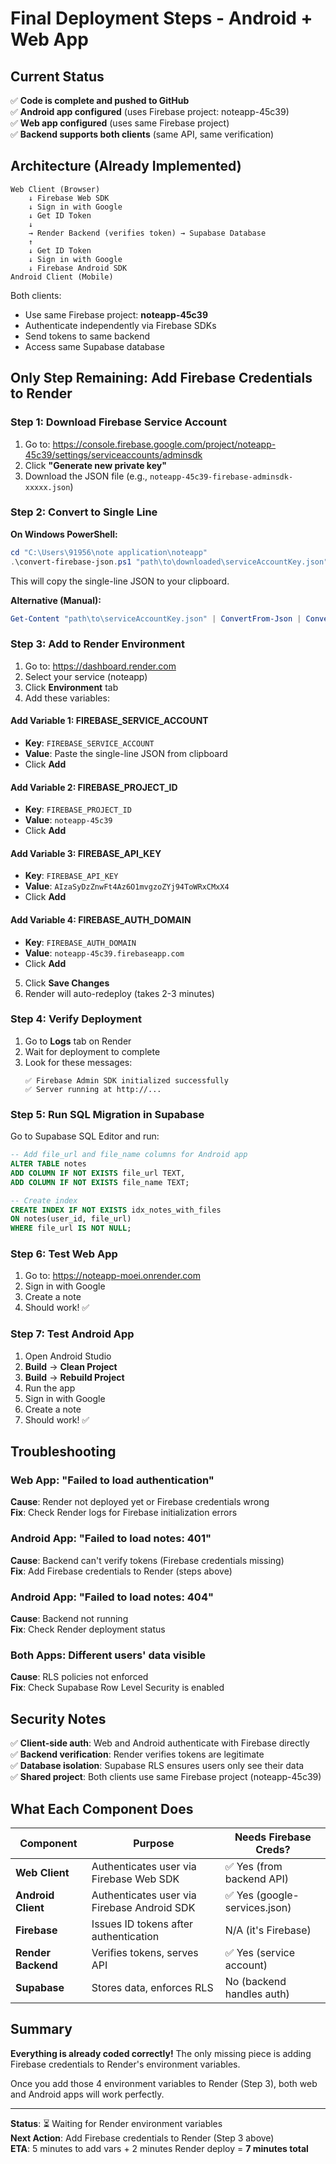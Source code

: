 # Final Deployment Steps - Android + Web App

## Current Status

✅ **Code is complete and pushed to GitHub**  
✅ **Android app configured** (uses Firebase project: noteapp-45c39)  
✅ **Web app configured** (uses same Firebase project)  
✅ **Backend supports both clients** (same API, same verification)  

## Architecture (Already Implemented)

```
Web Client (Browser)
    ↓ Firebase Web SDK
    ↓ Sign in with Google
    ↓ Get ID Token
    ↓
    → Render Backend (verifies token) → Supabase Database
    ↑
    ↓ Get ID Token
    ↓ Sign in with Google  
    ↓ Firebase Android SDK
Android Client (Mobile)
```

Both clients:
- Use same Firebase project: **noteapp-45c39**
- Authenticate independently via Firebase SDKs
- Send tokens to same backend
- Access same Supabase database

## Only Step Remaining: Add Firebase Credentials to Render

### Step 1: Download Firebase Service Account

1. Go to: https://console.firebase.google.com/project/noteapp-45c39/settings/serviceaccounts/adminsdk
2. Click **"Generate new private key"**
3. Download the JSON file (e.g., `noteapp-45c39-firebase-adminsdk-xxxxx.json`)

### Step 2: Convert to Single Line

**On Windows PowerShell:**
```powershell
cd "C:\Users\91956\note application\noteapp"
.\convert-firebase-json.ps1 "path\to\downloaded\serviceAccountKey.json"
```

This will copy the single-line JSON to your clipboard.

**Alternative (Manual):**
```powershell
Get-Content "path\to\serviceAccountKey.json" | ConvertFrom-Json | ConvertTo-Json -Compress
```

### Step 3: Add to Render Environment

1. Go to: https://dashboard.render.com
2. Select your service (noteapp)
3. Click **Environment** tab
4. Add these variables:

#### Add Variable 1: FIREBASE_SERVICE_ACCOUNT
- **Key**: `FIREBASE_SERVICE_ACCOUNT`
- **Value**: Paste the single-line JSON from clipboard
- Click **Add**

#### Add Variable 2: FIREBASE_PROJECT_ID
- **Key**: `FIREBASE_PROJECT_ID`
- **Value**: `noteapp-45c39`
- Click **Add**

#### Add Variable 3: FIREBASE_API_KEY
- **Key**: `FIREBASE_API_KEY`
- **Value**: `AIzaSyDzZnwFt4Az6O1mvgzoZYj94ToWRxCMxX4`
- Click **Add**

#### Add Variable 4: FIREBASE_AUTH_DOMAIN
- **Key**: `FIREBASE_AUTH_DOMAIN`
- **Value**: `noteapp-45c39.firebaseapp.com`
- Click **Add**

5. Click **Save Changes**
6. Render will auto-redeploy (takes 2-3 minutes)

### Step 4: Verify Deployment

1. Go to **Logs** tab on Render
2. Wait for deployment to complete
3. Look for these messages:
   ```
   ✅ Firebase Admin SDK initialized successfully
   ✅ Server running at http://...
   ```

### Step 5: Run SQL Migration in Supabase

Go to Supabase SQL Editor and run:

```sql
-- Add file_url and file_name columns for Android app
ALTER TABLE notes 
ADD COLUMN IF NOT EXISTS file_url TEXT,
ADD COLUMN IF NOT EXISTS file_name TEXT;

-- Create index
CREATE INDEX IF NOT EXISTS idx_notes_with_files 
ON notes(user_id, file_url) 
WHERE file_url IS NOT NULL;
```

### Step 6: Test Web App

1. Go to: https://noteapp-moei.onrender.com
2. Sign in with Google
3. Create a note
4. Should work! ✅

### Step 7: Test Android App

1. Open Android Studio
2. **Build** → **Clean Project**
3. **Build** → **Rebuild Project**
4. Run the app
5. Sign in with Google
6. Create a note
7. Should work! ✅

## Troubleshooting

### Web App: "Failed to load authentication"
**Cause**: Render not deployed yet or Firebase credentials wrong  
**Fix**: Check Render logs for Firebase initialization errors

### Android App: "Failed to load notes: 401"
**Cause**: Backend can't verify tokens (Firebase credentials missing)  
**Fix**: Add Firebase credentials to Render (steps above)

### Android App: "Failed to load notes: 404"
**Cause**: Backend not running  
**Fix**: Check Render deployment status

### Both Apps: Different users' data visible
**Cause**: RLS policies not enforced  
**Fix**: Check Supabase Row Level Security is enabled

## Security Notes

✅ **Client-side auth**: Web and Android authenticate with Firebase directly  
✅ **Backend verification**: Render verifies tokens are legitimate  
✅ **Database isolation**: Supabase RLS ensures users only see their data  
✅ **Shared project**: Both clients use same Firebase project (noteapp-45c39)  

## What Each Component Does

| Component | Purpose | Needs Firebase Creds? |
|-----------|---------|----------------------|
| **Web Client** | Authenticates user via Firebase Web SDK | ✅ Yes (from backend API) |
| **Android Client** | Authenticates user via Firebase Android SDK | ✅ Yes (google-services.json) |
| **Firebase** | Issues ID tokens after authentication | N/A (it's Firebase) |
| **Render Backend** | Verifies tokens, serves API | ✅ Yes (service account) |
| **Supabase** | Stores data, enforces RLS | No (backend handles auth) |

## Summary

**Everything is already coded correctly!** The only missing piece is adding Firebase credentials to Render's environment variables.

Once you add those 4 environment variables to Render (Step 3), both web and Android apps will work perfectly.

---

**Status**: ⏳ Waiting for Render environment variables  
**Next Action**: Add Firebase credentials to Render (Step 3 above)  
**ETA**: 5 minutes to add vars + 2 minutes Render deploy = **7 minutes total**

